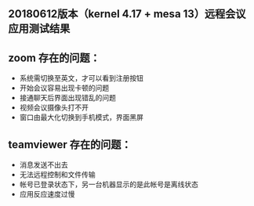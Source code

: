 ## 20180612版本（kernel 4.17 + mesa 13）远程会议应用测试结果

## zoom 存在的问题：
 - 系统需切换至英文，才可以看到注册按钮
 - 开始会议容易出现卡顿的问题
 - 接通聊天后界面出现错乱的问题
 - 视频会议摄像头打不开
 - 窗口由最大化切换到手机模式，界面黑屏

## teamviewer 存在的问题：
 - 消息发送不出去
 - 无法远程控制和文件传输
 - 帐号已登录状态下，另一台机器显示的是此帐号是离线状态
 - 应用反应速度过慢
